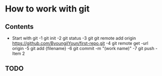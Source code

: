 # How to work with git


## Contents
- Start with git
     -1 git init
     -2 git status
     -3 git git remote add origin https://github.com/ByoungilYoun/first-repo.git
     -4 git remote get -url origin
     -5 git add {filename}
     -6 git commit -m "(work name)"
     -7 git push 
-Item 2

## TODO
